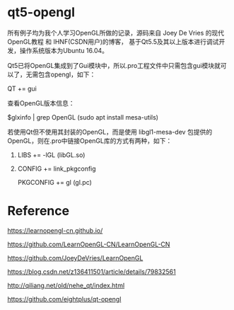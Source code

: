 qt5-opengl
===========

所有例子均为我个人学习OpenGL所做的记录，源码来自 Joey De Vries 的现代OpenGL教程 和 IHNF(CSDN用户)的博客， 基于Qt5.5及其以上版本进行调试开发，操作系统版本为Ubuntu 16.04。

Qt5已将OpenGL集成到了Gui模块中，所以.pro工程文件中只需包含gui模块就可以了，无需包含opengl，如下：

QT += gui

查看OpenGL版本信息：

$glxinfo | grep OpenGL  (sudo apt install mesa-utils)

若使用Qt但不使用其封装的OpenGL，而是使用 libgl1-mesa-dev 包提供的OpenGL，则在.pro中链接OpenGL库的方式有两种，如下：

1) LIBS += -lGL            (libGL.so)

2) CONFIG += link_pkgconfig

   PKGCONFIG += gl         (gl.pc)


Reference
===========

https://learnopengl-cn.github.io/

https://github.com/LearnOpenGL-CN/LearnOpenGL-CN

https://github.com/JoeyDeVries/LearnOpenGL

https://blog.csdn.net/z136411501/article/details/79832561

http://qiliang.net/old/nehe_qt/index.html

https://github.com/eightplus/qt-opengl
